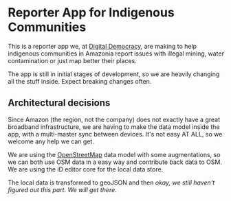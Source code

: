 Reporter App for Indigenous Communities
=======================================

This is a reporter app we, at [Digital Democracy](https://digital-democracy.org), are making to help indigenous communities in Amazonia report issues with illegal mining, water contamination or just map better their places.

The app is still in initial stages of development, so we are heavily changing all the stuff inside. Expect breaking changes often.

Architectural decisions
-----------------------

Since Amazon (the region, not the company) does not exactly have a great broadband infrastructure, we are having to make the data model inside the app, with a multi-master sync between devices. It's not easy AT ALL, so we welcome any help we can get.

We are using the [OpenStreetMap](http://osm.org) data model with some augmentations, so we can both use OSM data in a easy way and contribute back data to OSM. We are using the iD editor core for the local data store.

The local data is transformed to geoJSON and then *okay, we still haven't figured out this part. We will get there.*

